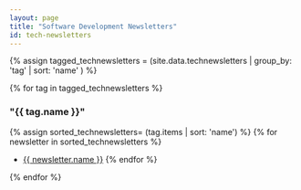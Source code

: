```yaml
---
layout: page
title: "Software Development Newsletters"
id: tech-newsletters
---
```

{% assign tagged_technewsletters = (site.data.technewsletters | group_by: 'tag' | sort: 'name' ) %}

{% for tag in tagged_technewsletters %}
### "{{ tag.name }}"
{% assign sorted_technewsletters= (tag.items | sort: 'name') %}
{% for newsletter in sorted_technewsletters %}
* <a href="{{ newsletter.url }}">{{ newsletter.name }}</a>
{% endfor %}

{% endfor %}
